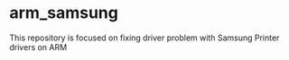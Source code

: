 # arm_samsung
This repository is focused on fixing driver problem with Samsung Printer drivers on ARM
